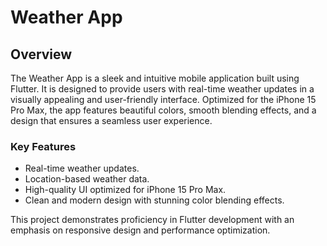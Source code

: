 # Weather App

## Overview

The Weather App is a sleek and intuitive mobile application built using Flutter. It is designed to provide users with real-time weather updates in a visually appealing and user-friendly interface. Optimized for the iPhone 15 Pro Max, the app features beautiful colors, smooth blending effects, and a design that ensures a seamless user experience.

### Key Features
- Real-time weather updates.
- Location-based weather data.
- High-quality UI optimized for iPhone 15 Pro Max.
- Clean and modern design with stunning color blending effects.

This project demonstrates proficiency in Flutter development with an emphasis on responsive design and performance optimization.
